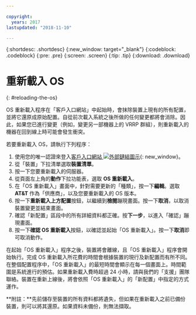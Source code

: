 ```yaml
---

copyright:
  years: 2017
lastupdated: "2018-11-10"

---
```


{:shortdesc: .shortdesc}
{:new_window: target="_blank"}
{:codeblock: .codeblock}
{:pre: .pre}
{:screen: .screen}
{:tip: .tip}
{:download: .download}

# 重新載入 OS
{: #reloading-the-os}

OS 重新載入程序在「客戶入口網站」中起始時，會抹除裝置上現有的所有配置，並將它還原成原始配置。自從前次載入系統之後所做的任何變更都將會消除。因此，如果您已進行變更（例如，變更另一部機器上的 VRRP 群組），則重新載入的機器在回到線上時可能會發生衝突。

若要重新載入 OS，請執行下列程序：

1. 使用您的唯一認證來登入[客戶入口網站 ![外部鏈結圖示](../../icons/launch-glyph.svg "外部鏈結圖示")](https://control.softlayer.com/){: new_window}。
2. 從「裝置」下拉清單選取**裝置清單**。
3. 按一下您要重新載入的伺服器。
4. 從頁面左上角的**動作**下拉功能表，選取 **OS 重新載入**。
5. 在「OS 重新載入」畫面中，針對需要更新的「種類」，按一下**編輯**。選取 **AT&T** 作為「供應商」，以及您要重新載入的 OS 版本。
6. 按一下**重新載入上方配置**按鈕，以繼續到**檢閱**蹦現畫面。按一下**取消**，以取消裝置變更並結束畫面。
7. 確認「新配置」區段中的所有詳細資料都正確。按**下一步**，以進入「確認」蹦現畫面。
8. 按一下**確認 OS 重新載入**按鈕，以確認並起始「OS 重新載入」。按一下**取消**即可取消動作。

在起始「OS 重新載入」程序之後，裝置將會離線，且「OS 重新載入」程序會開始執行。完成 OS 重新載入所花費的時間會根據裝置的現行及新配置而有所不同。在整個配置程序中，「OS 重新載入」的最短時間會顯示在每一個畫面上。時間範圍是系統進行的預估。如果重新載入費時超過 24 小時，請與我們的「支援」團隊聯絡。裝置在重新上線後，將會依照「OS 重新載入」的「新配置」中指定的方式運作。 

**附註：**先前儲存至裝置的所有資料都將遺失，但如果在重新載入之前已備份裝置，則可以將其還原。如果資料未備份，則無法擷取。
